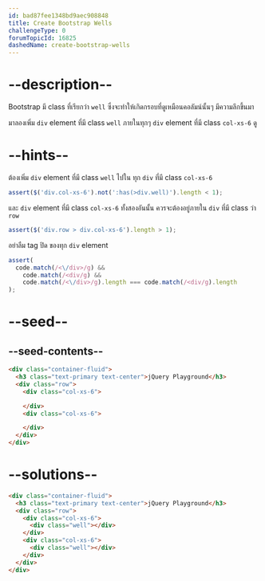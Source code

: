 ```yaml
---
id: bad87fee1348bd9aec908848
title: Create Bootstrap Wells
challengeType: 0
forumTopicId: 16825
dashedName: create-bootstrap-wells
---
```


# --description--

Bootstrap มี class ที่เรียกว่า `well` ซึ่งจะทำให้เกิดกรอบที่ดูเหมือนคอลัมน์นั้นๆ มีความลึกขึ้นมา

มาลองเพิ่ม `div` element ที่มี class `well` ภายในทุกๆ `div` element ที่มี class `col-xs-6` ดู

# --hints--

ต้องเพิ่ม `div` element ที่มี class `well` ไปใน ทุก `div` ที่มี class `col-xs-6`

```js
assert($('div.col-xs-6').not(':has(>div.well)').length < 1);
```

และ `div` element ที่มี class `col-xs-6` ทั้งสองอันนั้น ควรจะต้องอยู่ภายใน `div` ที่มี class ว่า `row`

```js
assert($('div.row > div.col-xs-6').length > 1);
```

อย่าลืม tag ปิด ของทุก `div` element

```js
assert(
  code.match(/<\/div>/g) &&
    code.match(/<div/g) &&
    code.match(/<\/div>/g).length === code.match(/<div/g).length
);
```

# --seed--

## --seed-contents--

```html
<div class="container-fluid">
  <h3 class="text-primary text-center">jQuery Playground</h3>
  <div class="row">
    <div class="col-xs-6">

    </div>
    <div class="col-xs-6">

    </div>
  </div>
</div>
```

# --solutions--

```html
<div class="container-fluid">
  <h3 class="text-primary text-center">jQuery Playground</h3>
  <div class="row">
    <div class="col-xs-6">
      <div class="well"></div>
    </div>
    <div class="col-xs-6">
      <div class="well"></div>
    </div>
  </div>
</div>
```
